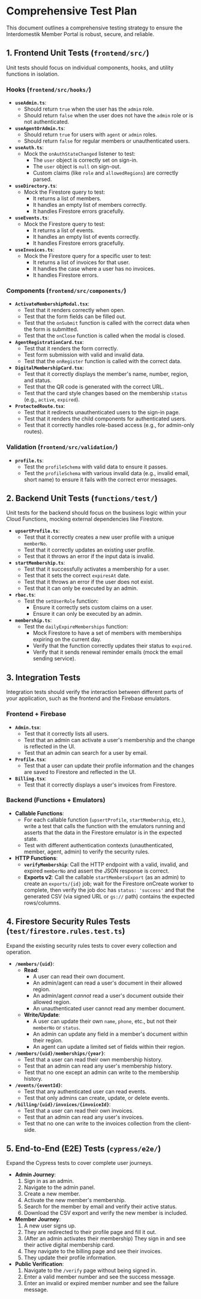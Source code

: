 # Comprehensive Test Plan
 
This document outlines a comprehensive testing strategy to ensure the Interdomestik Member Portal is robust, secure, and reliable.

## 1. Frontend Unit Tests (`frontend/src/`)

Unit tests should focus on individual components, hooks, and utility functions in isolation.

### Hooks (`frontend/src/hooks/`)

-   **`useAdmin.ts`**:
    -   Should return `true` when the user has the `admin` role.
    -   Should return `false` when the user does not have the `admin` role or is not authenticated.
-   **`useAgentOrAdmin.ts`**:
    -   Should return `true` for users with `agent` or `admin` roles.
    -   Should return `false` for regular members or unauthenticated users.
-   **`useAuth.ts`**:
    -   Mock the `onAuthStateChanged` listener to test:
        -   The `user` object is correctly set on sign-in.
        -   The `user` object is `null` on sign-out.
        -   Custom claims (like `role` and `allowedRegions`) are correctly parsed.
-   **`useDirectory.ts`**:
    -   Mock the Firestore query to test:
        -   It returns a list of members.
        -   It handles an empty list of members correctly.
        -   It handles Firestore errors gracefully.
-   **`useEvents.ts`**:
    -   Mock the Firestore query to test:
        -   It returns a list of events.
        -   It handles an empty list of events correctly.
        -   It handles Firestore errors gracefully.
-   **`useInvoices.ts`**:
    -   Mock the Firestore query for a specific user to test:
        -   It returns a list of invoices for that user.
        -   It handles the case where a user has no invoices.
        -   It handles Firestore errors.

### Components (`frontend/src/components/`)

-   **`ActivateMembershipModal.tsx`**:
    -   Test that it renders correctly when open.
    -   Test that the form fields can be filled out.
    -   Test that the `onSubmit` function is called with the correct data when the form is submitted.
    -   Test that the `onClose` function is called when the modal is closed.
-   **`AgentRegistrationCard.tsx`**:
    -   Test that it renders the form correctly.
    -   Test form submission with valid and invalid data.
    -   Test that the `onRegister` function is called with the correct data.
-   **`DigitalMembershipCard.tsx`**:
    -   Test that it correctly displays the member's name, number, region, and status.
    -   Test that the QR code is generated with the correct URL.
    -   Test that the card style changes based on the membership `status` (e.g., `active`, `expired`).
-   **`ProtectedRoute.tsx`**:
    -   Test that it redirects unauthenticated users to the sign-in page.
    -   Test that it renders the child components for authenticated users.
    -   Test that it correctly handles role-based access (e.g., for admin-only routes).

### Validation (`frontend/src/validation/`)

-   **`profile.ts`**:
    -   Test the `profileSchema` with valid data to ensure it passes.
    -   Test the `profileSchema` with various invalid data (e.g., invalid email, short name) to ensure it fails with the correct error messages.

## 2. Backend Unit Tests (`functions/test/`)

Unit tests for the backend should focus on the business logic within your Cloud Functions, mocking external dependencies like Firestore.

-   **`upsertProfile.ts`**:
    -   Test that it correctly creates a new user profile with a unique `memberNo`.
    -   Test that it correctly updates an existing user profile.
    -   Test that it throws an error if the input data is invalid.
-   **`startMembership.ts`**:
    -   Test that it successfully activates a membership for a user.
    -   Test that it sets the correct `expiresAt` date.
    -   Test that it throws an error if the user does not exist.
    -   Test that it can only be executed by an admin.
-   **`rbac.ts`**:
    -   Test the `setUserRole` function:
        -   Ensure it correctly sets custom claims on a user.
        -   Ensure it can only be executed by an admin.
-   **`membership.ts`**:
    -   Test the `dailyExpireMemberships` function:
        -   Mock Firestore to have a set of members with memberships expiring on the current day.
        -   Verify that the function correctly updates their status to `expired`.
        -   Verify that it sends renewal reminder emails (mock the email sending service).

## 3. Integration Tests

Integration tests should verify the interaction between different parts of your application, such as the frontend and the Firebase emulators.

### Frontend + Firebase

-   **`Admin.tsx`**:
    -   Test that it correctly lists all users.
    -   Test that an admin can activate a user's membership and the change is reflected in the UI.
    -   Test that an admin can search for a user by email.
-   **`Profile.tsx`**:
    -   Test that a user can update their profile information and the changes are saved to Firestore and reflected in the UI.
-   **`Billing.tsx`**:
    -   Test that it correctly displays a user's invoices from Firestore.

### Backend (Functions + Emulators)

-   **Callable Functions**:
    -   For each callable function (`upsertProfile`, `startMembership`, etc.), write a test that calls the function with the emulators running and asserts that the data in the Firestore emulator is in the expected state.
    -   Test with different authentication contexts (unauthenticated, member, agent, admin) to verify the security rules.
-   **HTTP Functions**:
    -   **`verifyMembership`**: Call the HTTP endpoint with a valid, invalid, and expired `memberNo` and assert the JSON response is correct.
    -   **Exports v2**: Call the callable `startMembersExport` (as an admin) to create an `exports/{id}` job; wait for the Firestore onCreate worker to complete, then verify the job doc has `status: 'success'` and that the generated CSV (via signed URL or `gs://` path) contains the expected rows/columns.

## 4. Firestore Security Rules Tests (`test/firestore.rules.test.ts`)

Expand the existing security rules tests to cover every collection and operation.

-   **`/members/{uid}`**:
    -   **Read**:
        -   A user can read their own document.
        -   An admin/agent can read a user's document in their allowed region.
        -   An admin/agent *cannot* read a user's document outside their allowed region.
        -   An unauthenticated user cannot read any member document.
    -   **Write/Update**:
        -   A user can update their own `name`, `phone`, etc., but not their `memberNo` or `status`.
        -   An admin can update any field in a member's document within their region.
        -   An agent can update a limited set of fields within their region.
-   **`/members/{uid}/memberships/{year}`**:
    -   Test that a user can read their own membership history.
    -   Test that an admin can read any user's membership history.
    -   Test that no one except an admin can write to the membership history.
-   **`/events/{eventId}`**:
    -   Test that any authenticated user can read events.
    -   Test that only admins can create, update, or delete events.
-   **`/billing/{uid}/invoices/{invoiceId}`**:
    -   Test that a user can read their own invoices.
    -   Test that an admin can read any user's invoices.
    -   Test that no one can write to the invoices collection from the client-side.

## 5. End-to-End (E2E) Tests (`cypress/e2e/`)

Expand the Cypress tests to cover complete user journeys.

-   **Admin Journey**:
    1.  Sign in as an admin.
    2.  Navigate to the admin panel.
    3.  Create a new member.
    4.  Activate the new member's membership.
    5.  Search for the member by email and verify their active status.
    6.  Download the CSV export and verify the new member is included.
-   **Member Journey**:
    1.  A new user signs up.
    2.  They are redirected to their profile page and fill it out.
    3.  (After an admin activates their membership) They sign in and see their active digital membership card.
    4.  They navigate to the billing page and see their invoices.
    5.  They update their profile information.
-   **Public Verification**:
    1.  Navigate to the `/verify` page without being signed in.
    2.  Enter a valid member number and see the success message.
    3.  Enter an invalid or expired member number and see the failure message.
